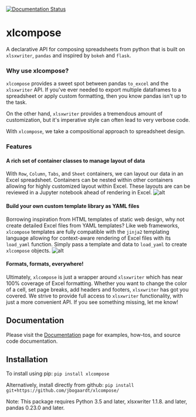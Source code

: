 [![Documentation Status](https://readthedocs.org/projects/xlcompose/badge/?version=latest)](https://xlcompose.readthedocs.io/en/latest/?badge=latest)

# xlcompose
A declarative API for composing spreadsheets from python that is built on
`xlsxwriter`, `pandas` and inspired by `bokeh` and `flask`.

### Why use xlcompose?
`xlcompose` provides a sweet spot between pandas `to_excel` and the `xlsxwriter`
API.  If you've ever needed to export multiple dataframes to a spreadsheet
or apply custom formatting, then you know pandas isn't up to the task.

On the other hand, `xlsxwriter` provides a tremendous amount of customization,
but it's imperative style can often lead to very verbose code.

With `xlcompose`, we take a compositional approach to spreadsheet design.

### Features
#### A rich set of container classes to manage layout of data
With `Row`, `Column`, `Tabs`, and `Sheet` containers, we can layout our data in
an Excel spreadsheet.  Containers can be nested within other containers allowing
for highly customized layout within Excel.  These layouts are can be reviewed in
a Jupyter notebook ahead of rendering in Excel.
![alt](https://raw.githubusercontent.com/jbogaardt/xlcompose/master/docs/_static/images/layout.PNG)


#### Build your own custom template library as YAML files
Borrowing inspiration from HTML templates of static web design, why not create
detailed Excel files from YAML templates? Like web frameworks, `xlcompose` templates
are fully compatible with the `jinja2` templating language allowing for context-aware
rendering of Excel files with its `load_yaml` function.  Simply pass a template and
data to `load_yaml` to create `xlcompose` objects.
![alt](https://raw.githubusercontent.com/jbogaardt/xlcompose/master/docs/_static/images/templating.PNG)

#### Formats, formats, everywhere!
Ultimately, `xlcompose` is just a wrapper around `xlsxwriter` which has near 100%
coverage of Excel formatting. Whether you want to change the color of a cell, set page breaks,
add headers and footers, `xlsxwriter` has got you covered.  We strive to provide
full access to `xlsxwriter` functionality, with just a more convenient API.  If you
see something missing, let me know!


## Documentation
Please visit the [Documentation](https://xlcompose.readthedocs.io/en/latest/) page for examples, how-tos, and source
code documentation.

## Installation
To install using pip:
`pip install xlcompose`

Alternatively, install directly from github:
`pip install git+https://github.com/jbogaardt/xlcompose/`

Note: This package requires Python 3.5 and later, xlsxwriter 1.1.8. and later,
pandas 0.23.0 and later.
